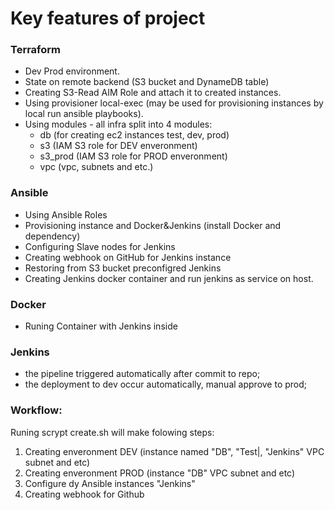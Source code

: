# Key features of project


### Terraform
- Dev Prod environment.
- State  on remote backend (S3 bucket and DynameDB table)
- Creating S3-Read AIM Role and attach it to created instances. 
- Using provisioner local-exec (may be used for provisioning instances by local run ansible playbooks).
- Using modules - all infra split into 4 modules:
   - db (for creating ec2 instances test, dev, prod)
   - s3 (IAM S3 role for DEV enveronment)
   - s3_prod  (IAM S3 role for PROD enveronment)
   - vpc (vpc, subnets and etc.)

### Ansible
- Using Ansible Roles
- Provisioning instance and  Docker&Jenkins (install Docker and dependency)
- Configuring Slave nodes for Jenkins
- Creating webhook on GitHub for Jenkins instance
- Restoring from S3 bucket preconfigred Jenkins
- Creating Jenkins docker container and run jenkins as service on host.

### Docker
- Runing Container  with Jenkins inside

### Jenkins
- the pipeline triggered automatically after commit to repo;
- the deployment to dev occur automatically, manual approve to prod;



### Workflow:
Runing scrypt create.sh will make folowing steps:
1. Creating enveronment DEV (instance named "DB", "Test|, "Jenkins" VPC subnet and etc)
2. Creating enveronment PROD (instance "DB" VPC subnet and etc)
3. Configure dy Ansible instances "Jenkins"
4. Creating webhook for Github





